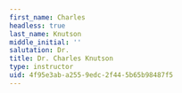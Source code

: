 ```yaml
---
first_name: Charles
headless: true
last_name: Knutson
middle_initial: ''
salutation: Dr.
title: Dr. Charles Knutson
type: instructor
uid: 4f95e3ab-a255-9edc-2f44-5b65b98487f5
---
```


